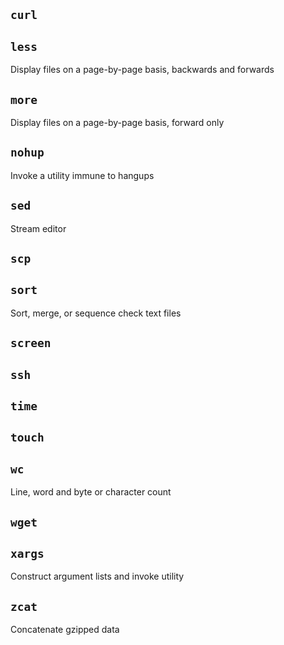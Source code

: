 ## `curl`

## `less`
Display files on a page-by-page basis, backwards and forwards

## `more`
Display files on a page-by-page basis, forward only

## `nohup`
Invoke a utility immune to hangups

## `sed`
Stream editor

## `scp`


## `sort`
Sort, merge, or sequence check text files

## `screen`

## `ssh`

## `time`

## `touch`

## `wc`
Line, word and byte or character count

## `wget`

## `xargs`
Construct argument lists and invoke utility

## `zcat`
Concatenate gzipped data



